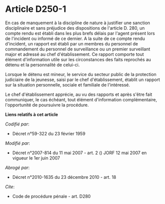 # Article D250-1

En cas de manquement à la discipline de nature à justifier une sanction disciplinaire et sans préjudice des dispositions de
l'article D. 280, un compte rendu est établi dans les plus brefs délais par l'agent présent lors de l'incident ou informé de
ce dernier. A la suite de ce compte rendu d'incident, un rapport est établi par un membres du personnel de commandement du
personnel de surveillance ou un premier surveillant major et adressé au chef d'établissement. Ce rapport comporte tout
élément d'information utile sur les circonstances des faits reprochés au détenu et la personnalité de celui-ci.

Lorsque le détenu est mineur, le service du secteur public de la protection judiciaire de la jeunesse, saisi par le chef
d'établissement, établit un rapport sur la situation personnelle, sociale et familiale de l'intéressé.

Le chef d'établissement apprécie, au vu des rapports et après s'être fait communiquer, le cas échéant, tout élément
d'information complémentaire, l'opportunité de poursuivre la procédure.

**Liens relatifs à cet article**

_Codifié par_:

  - Décret n°59-322 du 23 février 1959

_Modifié par_:

  - Décret n°2007-814 du 11 mai 2007 - art. 2 () JORF 12 mai 2007 en vigueur le 1er juin 2007

_Abrogé par_:

  - Décret n°2010-1635 du 23 décembre 2010 - art. 18

_Cite_:

  - Code de procédure pénale - art. D280
